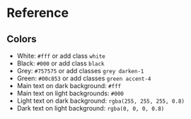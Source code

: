 # Reference

## Colors

- White: `#fff` or add class `white`
- Black: `#000` or add class `black`
- Grey: `#757575` or add classes `grey darken-1`
- Green: `#00c853` or add classes `green accent-4`
- Main text on dark background: `#fff`
- Main text on light backgrounds: `#000`
- Light text on dark background: `rgba(255, 255, 255, 0.8)`
- Dark text on light background: `rgba(0, 0, 0, 0.8)`
